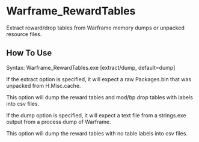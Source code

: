 Warframe_RewardTables
=====================

Extract reward/drop tables from Warframe memory dumps or unpacked resource files.

How To Use
-----
Syntax: Warframe_RewardTables.exe <path> [extract/dump, default=dump]

If the extract option is specified, it will expect a raw Packages.bin that was unpacked from H.Misc.cache.

This option will dump the reward tables and mod/bp drop tables with labels into csv files.

If the dump option is specified, it will expect a text file from a strings.exe output from a process dump of Warframe.

This option will dump the reward tables with no table labels into csv files.
